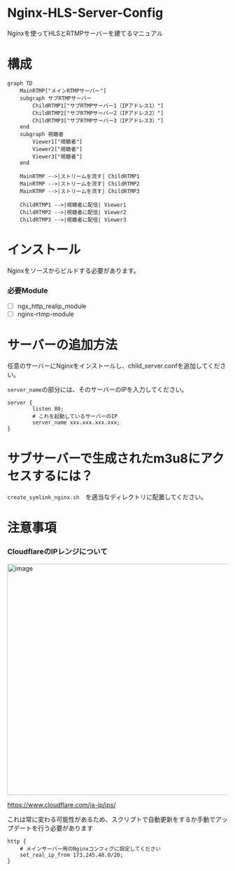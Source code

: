# Nginx-HLS-Server-Config
Nginxを使ってHLSとRTMPサーバーを建てるマニュアル

# 構成

```mermaid
graph TD
    MainRTMP["メインRTMPサーバー"]
    subgraph サブRTMPサーバー
        ChildRTMP1["サブRTMPサーバー1（IPアドレス1）"]
        ChildRTMP2["サブRTMPサーバー2（IPアドレス2）"]
        ChildRTMP3["サブRTMPサーバー3（IPアドレス3）"]
    end
    subgraph 視聴者
        Viewer1["視聴者"]
        Viewer2["視聴者"]
        Viewer3["視聴者"]
    end

    MainRTMP -->|ストリームを流す| ChildRTMP1
    MainRTMP -->|ストリームを流す| ChildRTMP2
    MainRTMP -->|ストリームを流す| ChildRTMP3

    ChildRTMP1 -->|視聴者に配信| Viewer1
    ChildRTMP2 -->|視聴者に配信| Viewer2
    ChildRTMP3 -->|視聴者に配信| Viewer3
```

# インストール
Nginxをソースからビルドする必要があります。

### 必要Module
- [ ] ngx_http_realip_module
- [ ] nginx-rtmp-module

# サーバーの追加方法
任意のサーバーにNginxをインストールし、child_server.confを追加してください。

`server_name`の部分には、そのサーバーのIPを入力してください。

```
server {
		listen 80;
		# これを起動しているサーバーのIP	
		server_name xxx.xxx.xxx.xxx;
}
```

# サブサーバーで生成されたm3u8にアクセスするには？
`create_symlink_nginx.sh`　を適当なディレクトリに配置してください。


# 注意事項
### CloudflareのIPレンジについて

<img width="527" alt="image" src="https://github.com/user-attachments/assets/263a6ca6-1114-455a-aa6b-0ab3b4715a67" />

https://www.cloudflare.com/ja-jp/ips/


これは常に変わる可能性があるため、スクリプトで自動更新をするか手動でアップデートを行う必要があります

```
http {
	# メインサーバー用のNginxコンフィグに設定してください
	set_real_ip_from 173.245.48.0/20;
}
```


